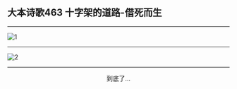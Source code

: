 
## 大本诗歌463 十字架的道路-借死而生
        
<div id="aplayer0"></div>

---

<img alt="1" data-original="/data/d0462/1.png">

---

<img alt="2" data-original="/data/d0462/2.png">

---

<p style="text-align: center">到底了...</p>

<script src="/js/dist-view.js"></script>

<script>
MAIN.id = 'd0462';
        
const ap0 = new APlayer({
    container: document.getElementById('aplayer0'),
    volume: 1,
    loop: 'none',
    preload: 'none',
    audio: [{
        name: '大本诗歌463.mp3',
        artist: '大本诗歌',
        url: 'https://res.wx.qq.com/voice/getvoice?mediaid=MzI0NTk3MDM5M18yMjQ3NDkzMjc1',
        cover: '/favicon'
    }]
});
</script>
